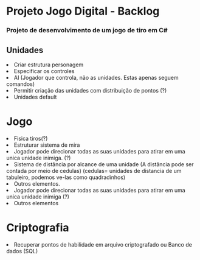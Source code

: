# Projeto Jogo Digital - Backlog

### Projeto de desenvolvimento de um jogo de tiro em C#

## Unidades
<li>Criar estrutura personagem</li>
<li>Especificar os controles</li>
<li>AI (Jogador que controla, não as unidades. Estas apenas seguem comandos)</li>
<li>Permitir criação das unidades com distribuição de pontos (?)</li>
<li>Unidades default</li>


# Jogo
<li>Fisica tiros(?)</li>
<li>Estruturar sistema de mira</li>

<li>Jogador pode direcionar todas as suas unidades para atirar em uma unica unidade inimiga. (?)</li>
<li> Sistema de distância por alcance de uma unidade (A distância pode ser contada por meio de cedulas) (cedulas= unidades de distancia de um tabuleiro, podemos ve-las como quadradinhos) </li>
<li>Outros elementos.</li>
<li>Jogador pode direcionar todas as suas unidades para atirar em uma unica unidade inimiga (?)</li>
<li>Outros elementos</li>

# Criptografia
<li> Recuperar pontos de habilidade em arquivo criptografado ou Banco de dados (SQL)</li>

